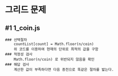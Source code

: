 # 그리드 문제

## #1 1_coin.js
    ### 선택절차
        countList[count] = Math.floor(n/coin)
        위 코드를 이용하여 현재의 단위로 최적의 값을 구함
    ### 적정성 검사
        Math.floor(n/coin) 로 위반되지 않음을 확인
    ### 해답 검사
        계산한 값이 부족하다면 다음 종전으로 똑같은 절차를 밟는다.

